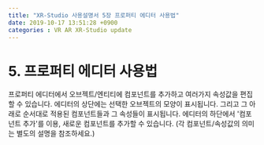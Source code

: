 ```yaml
---
title: "XR-Studio 사용설명서 5장 프로퍼티 에디터 사용법"
date: 2019-10-17 13:51:28 +0900
categories : VR AR XR-Studio update
---
```


# 5. 프로퍼티 에디터 사용법
프로퍼티 에디터에서 오브젝트/엔티티에 컴포넌트를 추가하고 여러가지 속성값을 편집할 수 있습니다.
에디터의 상단에는 선택한 오브젝트의 모양이 표시됩니다. 
그리고 그 아래로 순서대로 적용된 컴포넌트들과 그 속성들이 표시됩니다. 
에디터의 하단에서 '컴포넌트 추가'를 이용, 새로운 컴포넌트를 추가할 수 있습니다.
(각 컴포넌트/속성값의 의미는 별도의 설명을 참조하세요.)

